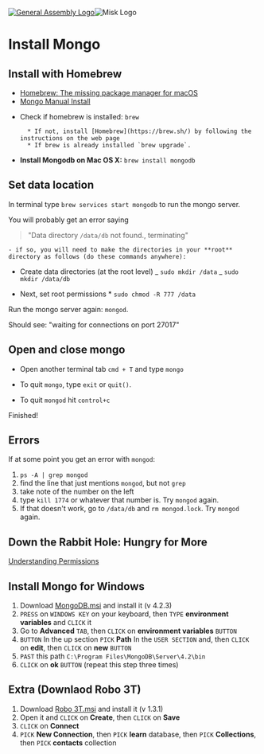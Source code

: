 [![General Assembly Logo](https://camo.githubusercontent.com/1a91b05b8f4d44b5bbfb83abac2b0996d8e26c92/687474703a2f2f692e696d6775722e636f6d2f6b6538555354712e706e67)](https://generalassemb.ly/education/web-development-immersive)![Misk Logo](https://i.ibb.co/KmXhJbm/Webp-net-resizeimage-1.png)

# Install Mongo

## Install with Homebrew

- [Homebrew: The missing package manager for macOS](https://brew.sh/)
- [Mongo Manual Install](https://docs.mongodb.com/manual/installation/)

* Check if homebrew is installed: `brew`

      	* If not, install [Homebrew](https://brew.sh/) by following the instructions on the web page
      	* If brew is already installed `brew upgrade`.

* **Install Mongodb on Mac OS X:** `brew install mongodb`

## Set data location

In terminal type `brew services start mongodb` to run the mongo server.

You will probably get an error saying

> "Data directory `/data/db` not found., terminating"

    - if so, you will need to make the directories in your **root** directory as follows (do these commands anywhere):

- Create data directories (at the root level)
  _ `sudo mkdir /data`
  _ `sudo mkdir /data/db`

- Next, set root permissions \* `sudo chmod -R 777 /data`

Run the mongo server again: `mongod`.

Should see: "waiting for connections on port 27017"

## Open and close mongo

- Open another terminal tab `cmd + T` and type `mongo`

- To quit `mongo`, type `exit` or `quit()`.

- To quit `mongod` hit `control+c`

Finished!

## Errors

If at some point you get an error with `mongod`:

1. `ps -A | grep mongod`
1. find the line that just mentions `mongod`, but not `grep`
1. take note of the number on the left
1. type `kill 1774` or whatever that number is. Try `mongod` again.
1. If that doesn't work, go to `/data/db` and `rm mongod.lock`. Try `mongod` again.

## Down the Rabbit Hole: Hungry for More

[Understanding Permissions](https://www.elated.com/articles/understanding-permissions/)

## Install Mongo for Windows

1. Download [MongoDB.msi](https://www.mongodb.com/download-center/community) and install it (v 4.2.3)
1. `PRESS` on `WINDOWS KEY` on your keyboard, then `TYPE` **environment variables** and `CLICK` it
1. Go to **Advanced** `TAB`, then `CLICK` on **environment variables** `BUTTON`
1. `BUTTON` In the up section `PICK` **Path** In the `USER SECTION` and, then `CLICK` on **edit**, then `CLICK` on **new** `BUTTON`
1. `PAST` this path `C:\Program Files\MongoDB\Server\4.2\bin`
1. `CLICK` on **ok** `BUTTON` (repeat this step three times)


## Extra (Downlaod Robo 3T)
1. Download [Robo 3T.msi](https://robomongo.org/download) and install it (v 1.3.1)
1. Open it and `CLICK` on **Create**, then `CLICK` on **Save**
1. `CLICK` on **Connect**
1. `PICK` **New Connection**, then `PICK` **learn** database, then `PICK` **Collections**, then `PICK` **contacts** collection